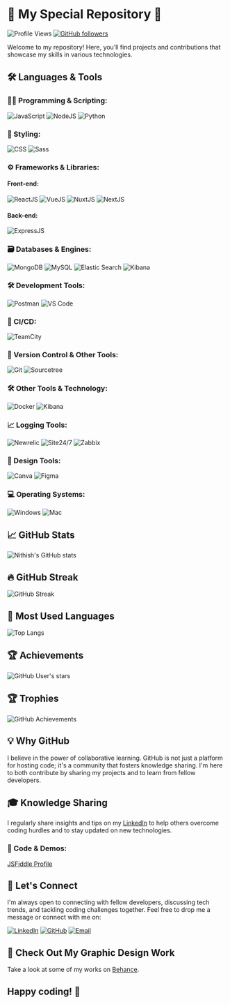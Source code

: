 # 🌟 My Special Repository 🌟

![Profile Views](https://komarev.com/ghpvc/?username=Nithish0120&color=blueviolet)
[![GitHub followers](https://img.shields.io/github/followers/Nithish0120?style=social)](https://github.com/Nithish0120)

Welcome to my repository! Here, you’ll find projects and contributions that showcase my skills in various technologies.

## 🛠️ Languages & Tools

### 🧑‍💻 Programming & Scripting:
![JavaScript](https://img.shields.io/badge/-JavaScript-F7DF1E?style=flat&logo=javascript&logoColor=black)
![NodeJS](https://img.shields.io/badge/-NodeJS-339933?style=flat&logo=node.js&logoColor=white)
![Python](https://img.shields.io/badge/-Python-3776AB?style=flat&logo=python&logoColor=white)

### 🎨 Styling:
![CSS](https://img.shields.io/badge/-CSS-1572B6?style=flat&logo=css3&logoColor=white)
![Sass](https://img.shields.io/badge/-Sass-CC6699?style=flat&logo=sass&logoColor=white)

### ⚙️ Frameworks & Libraries:

#### Front-end:
![ReactJS](https://img.shields.io/badge/-ReactJS-61DAFB?style=flat&logo=react&logoColor=black)
![VueJS](https://img.shields.io/badge/-VueJS-4FC08D?style=flat&logo=vue.js&logoColor=white)
![NuxtJS](https://img.shields.io/badge/-NuxtJS-00C58E?style=flat&logo=nuxt.js&logoColor=white)
![NextJS](https://img.shields.io/badge/-NextJS-000000?style=flat&logo=next.js&logoColor=white) 

#### Back-end:
![ExpressJS](https://img.shields.io/badge/-ExpressJS-000000?style=flat&logo=express&logoColor=white)

### 🗃️ Databases & Engines:
![MongoDB](https://img.shields.io/badge/-MongoDB-47A248?style=flat&logo=mongodb&logoColor=white)
![MySQL](https://img.shields.io/badge/-MySQL-4479A1?style=flat&logo=mysql&logoColor=white)
![Elastic Search](https://img.shields.io/badge/-Elastic_Search-005571?style=flat&logo=elasticsearch&logoColor=white)
![Kibana](https://img.shields.io/badge/-Kibana-005571?style=flat&logo=kibana&logoColor=white)

### 🛠️ Development Tools:
![Postman](https://img.shields.io/badge/-Postman-FF6C37?style=flat&logo=postman&logoColor=white)
![VS Code](https://img.shields.io/badge/-VS%20Code-007ACC?style=flat&logo=visual-studio-code&logoColor=white)

### 🚀 CI/CD:
![TeamCity](https://img.shields.io/badge/-TeamCity-000000?style=flat&logo=teamcity&logoColor=white)

### 🧩 Version Control & Other Tools:
![Git](https://img.shields.io/badge/-Git-F05032?style=flat&logo=git&logoColor=white)
![Sourcetree](https://img.shields.io/badge/-Sourcetree-0052CC?style=flat&logo=sourcetree&logoColor=white)

### 🛠️ Other Tools & Technology:
![Docker](https://img.shields.io/badge/-Docker-2496ED?style=flat&logo=docker&logoColor=white)
![Kibana](https://img.shields.io/badge/-Kibana-005571?style=flat&logo=kibana&logoColor=white)

### 📈 Logging Tools:
![Newrelic](https://img.shields.io/badge/-Newrelic-008C99?style=flat&logo=newrelic&logoColor=white)
![Site24/7](https://img.shields.io/badge/-Site24/7-3B99FC?style=flat)
![Zabbix](https://img.shields.io/badge/-Zabbix-DC322F?style=flat&logo=zabbix&logoColor=white)

### 🎨 Design Tools:
![Canva](https://img.shields.io/badge/-Canva-00C4CC?style=flat&logo=canva&logoColor=white)
![Figma](https://img.shields.io/badge/-Figma-F24E1E?style=flat&logo=figma&logoColor=white)

### 💻 Operating Systems:
![Windows](https://img.shields.io/badge/-Windows-0078D6?style=flat&logo=windows&logoColor=white)
![Mac](https://img.shields.io/badge/-Mac-000000?style=flat&logo=apple&logoColor=white)

## 📈 GitHub Stats

![Nithish's GitHub stats](https://github-readme-stats.vercel.app/api?username=Nithish0120&show_icons=true&theme=cobalt2)

## 🔥 GitHub Streak

![GitHub Streak](https://github-readme-streak-stats.herokuapp.com/?user=Nithish0120&theme=cobalt2)

## 🌟 Most Used Languages

![Top Langs](https://github-readme-stats.vercel.app/api/top-langs/?username=Nithish0120&layout=compact&theme=cobalt2)

## 🏆 Achievements

![GitHub User's stars](https://img.shields.io/github/stars/Nithish0120?style=social)

## 🏆 Trophies

![GitHub Achievements](https://github-profile-trophy.vercel.app/?username=Nithish0120&theme=tokyonight)

## 💡 Why GitHub

I believe in the power of collaborative learning. GitHub is not just a platform for hosting code; it's a community that fosters knowledge sharing. I'm here to both contribute by sharing my projects and to learn from fellow developers.

## 🎓 Knowledge Sharing

I regularly share insights and tips on my [LinkedIn](https://www.linkedin.com/in/nithish-kumar-540a29193) to help others overcome coding hurdles and to stay updated on new technologies.

### 📂 Code & Demos:
[JSFiddle Profile](https://jsfiddle.net/user/nithish20120/fiddles/)

## 🌟 Let's Connect

I'm always open to connecting with fellow developers, discussing tech trends, and tackling coding challenges together. Feel free to drop me a message or connect with me on:

[![LinkedIn](https://img.shields.io/badge/LinkedIn-0A66C2?style=flat&logo=linkedin&logoColor=white)](https://www.linkedin.com/in/nithish-kumar-540a29193)
[![GitHub](https://img.shields.io/badge/GitHub-181717?style=flat&logo=github&logoColor=white)](https://github.com/Nithish0120/)
[![Email](https://img.shields.io/badge/Email-D14836?style=flat&logo=gmail&logoColor=white)](mailto:ms.nithish.kumar.20@gmail.com)

## 🎨 Check Out My Graphic Design Work

Take a look at some of my works on [Behance](https://www.behance.net/nithishkumar76).

## Happy coding! 🚀
